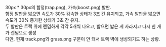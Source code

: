 30px * 30px의 함정(trap.png), 가속(boost.png) 발판. </br>
함정 발판을 밟으면 속도가 30% 감속한 상태가 3초 간 유지되고, 가속 발판을 밟으면 속도가 30% 증가한 상태가 3초 간 유지. </br>
두 발판은 트랙 위에 랜덤하게 각각 5개씩 나오고, 밟으면 밟은 게 사라지고 다시 한 개가 랜덤으로 생성 </br>
다만, 현재 track.png와 grass.png 구분이 안 돼서 트랙 벽에 생성되기도 하는 상황.
